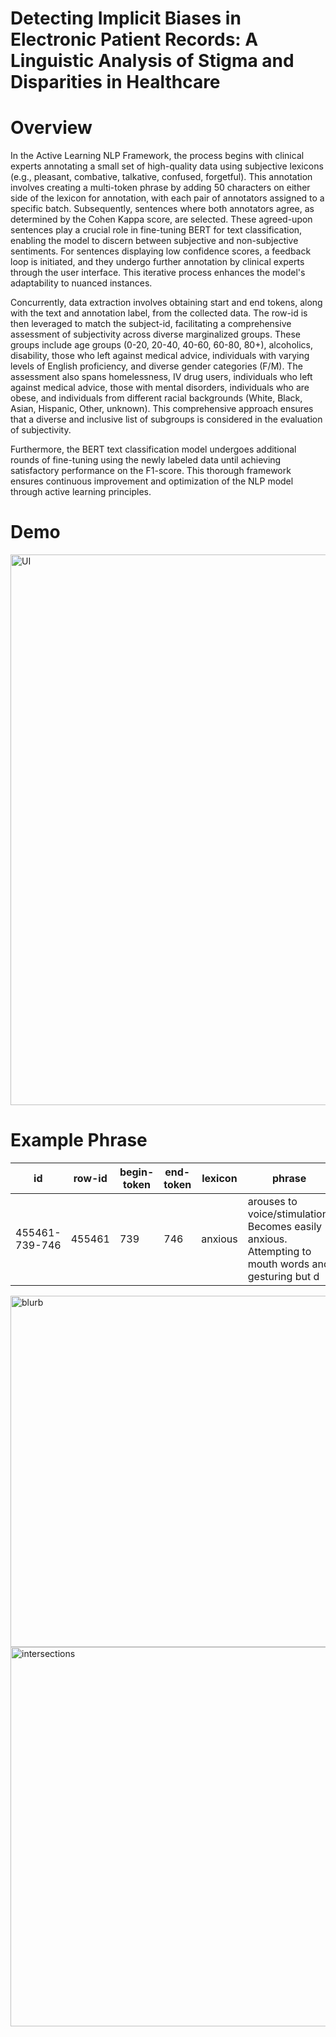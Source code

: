 # Detecting Implicit Biases in Electronic Patient Records: A Linguistic Analysis of Stigma and Disparities in Healthcare


# Overview


In the Active Learning NLP Framework, the process begins with clinical experts annotating a small set of high-quality data using subjective lexicons (e.g., pleasant, combative, talkative, confused, forgetful). This annotation involves creating a multi-token phrase by adding 50 characters on either side of the lexicon for annotation, with each pair of annotators assigned to a specific batch. Subsequently, sentences where both annotators agree, as determined by the Cohen Kappa score, are selected. These agreed-upon sentences play a crucial role in fine-tuning BERT for text classification, enabling the model to discern between subjective and non-subjective sentiments. For sentences displaying low confidence scores, a feedback loop is initiated, and they undergo further annotation by clinical experts through the user interface. This iterative process enhances the model's adaptability to nuanced instances.

Concurrently, data extraction involves obtaining start and end tokens, along with the text and annotation label, from the collected data. The row-id is then leveraged to match the subject-id, facilitating a comprehensive assessment of subjectivity across diverse marginalized groups. These groups include age groups (0-20, 20-40, 40-60, 60-80, 80+), alcoholics, disability, those who left against medical advice, individuals with varying levels of English proficiency, and diverse gender categories (F/M). The assessment also spans homelessness, IV drug users, individuals who left against medical advice, those with mental disorders, individuals who are obese, and individuals from different racial backgrounds (White, Black, Asian, Hispanic, Other, unknown). This comprehensive approach ensures that a diverse and inclusive list of subgroups is considered in the evaluation of subjectivity.

Furthermore, the BERT text classification model undergoes additional rounds of fine-tuning using the newly labeled data until achieving satisfactory performance on the F1-score. This thorough framework ensures continuous improvement and optimization of the NLP model through active learning principles.

# Demo

<img width="881" alt="UI" src="https://github.com/danamouk/nlp-bias/assets/49573192/3d4ee34c-dce1-48a0-bfb8-74d09e0a1059">

# Example Phrase

| id                | row-id             | begin-token | end-token | lexicon | phrase                                              | label      | confidence |
|-------------------|--------------------|--------------|-----------|---------|-----------------------------------------------------|------------|------------|
| 455461-739-746    | 455461             | 739          | 746       | anxious | arouses to voice/stimulation. Becomes easily anxious. Attempting to mouth words and gesturing but d | SUBJECTIVE | 0.98       |



<img width="562" alt="blurb" src="https://github.com/danamouk/nlp-bias/assets/49573192/2565ac9b-5ab6-44e1-b191-94872a3ecea8">

<img width="607" alt="intersections" src="https://github.com/danamouk/nlp-bias/assets/49573192/0b652a59-7bd4-4b00-9c0a-a113550913bc">









